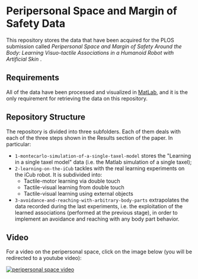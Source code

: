# Peripersonal Space and Margin of Safety Data

This repository stores the data that have been acquired for the PLOS submission called _Peripersonal Space and Margin of Safety Around the Body: Learning Visuo-tactile Associations in a Humanoid Robot with Artificial Skin_ .

## Requirements

All of the data have been processed and visualized in [MatLab](http://www.mathworks.com/products/matlab/), and it is the only requirement for retrieving the data on this repository.

## Repository Structure

The repository is divided into three subfolders. Each of them deals with each of the three steps shown in the Results section of the paper. In particular:

 * `1-montecarlo-simulation-of-a-single-taxel-model` stores the "Learning in a single taxel model" data (i.e. the Matlab simulation of a single taxel);
 * `2-learning-on-the-iCub` tackles with the real learning experiments on the iCub robot. It is subdivided into:
   * Tactile-motor learning via double touch
   * Tactile-visual learning from double touch
   * Tactile-visual learning using external objects
 * `3-avoidance-and-reaching-with-arbitrary-body-parts` extrapolates the data recorded during the last experiments, i.e. the exploitation of the learned associations (performed at the previous stage), in order to implement an avoidance and reaching with any body part behavior.

## Video

For a video on the peripersonal space, click on the image below (you will be redirected to a youtube video):

[![peripersonal space video](http://img.youtube.com/vi/3IaXxNwC_7E/0.jpg)](http://www.youtube.com/watch?v=3IaXxNwC_7E)
